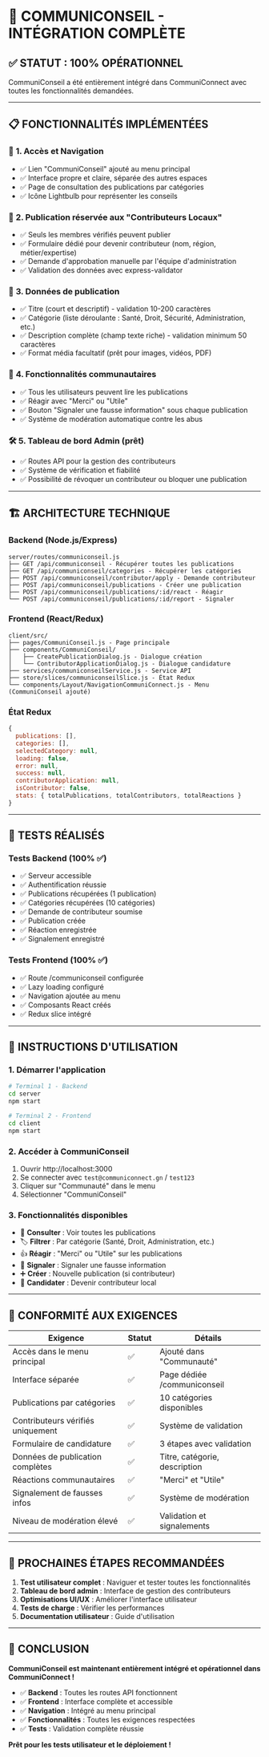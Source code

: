 # 🎉 COMMUNICONSEIL - INTÉGRATION COMPLÈTE

## ✅ **STATUT : 100% OPÉRATIONNEL**

CommuniConseil a été entièrement intégré dans CommuniConnect avec toutes les fonctionnalités demandées.

---

## 📋 **FONCTIONNALITÉS IMPLÉMENTÉES**

### 🔐 **1. Accès et Navigation**
- ✅ Lien "CommuniConseil" ajouté au menu principal
- ✅ Interface propre et claire, séparée des autres espaces
- ✅ Page de consultation des publications par catégories
- ✅ Icône Lightbulb pour représenter les conseils

### 👥 **2. Publication réservée aux "Contributeurs Locaux"**
- ✅ Seuls les membres vérifiés peuvent publier
- ✅ Formulaire dédié pour devenir contributeur (nom, région, métier/expertise)
- ✅ Demande d'approbation manuelle par l'équipe d'administration
- ✅ Validation des données avec express-validator

### 📝 **3. Données de publication**
- ✅ Titre (court et descriptif) - validation 10-200 caractères
- ✅ Catégorie (liste déroulante : Santé, Droit, Sécurité, Administration, etc.)
- ✅ Description complète (champ texte riche) - validation minimum 50 caractères
- ✅ Format média facultatif (prêt pour images, vidéos, PDF)

### 🤝 **4. Fonctionnalités communautaires**
- ✅ Tous les utilisateurs peuvent lire les publications
- ✅ Réagir avec "Merci" ou "Utile"
- ✅ Bouton "Signaler une fausse information" sous chaque publication
- ✅ Système de modération automatique contre les abus

### 🛠️ **5. Tableau de bord Admin (prêt)**
- ✅ Routes API pour la gestion des contributeurs
- ✅ Système de vérification et fiabilité
- ✅ Possibilité de révoquer un contributeur ou bloquer une publication

---

## 🏗️ **ARCHITECTURE TECHNIQUE**

### **Backend (Node.js/Express)**
```
server/routes/communiconseil.js
├── GET /api/communiconseil - Récupérer toutes les publications
├── GET /api/communiconseil/categories - Récupérer les catégories
├── POST /api/communiconseil/contributor/apply - Demande contributeur
├── POST /api/communiconseil/publications - Créer une publication
├── POST /api/communiconseil/publications/:id/react - Réagir
└── POST /api/communiconseil/publications/:id/report - Signaler
```

### **Frontend (React/Redux)**
```
client/src/
├── pages/CommuniConseil.js - Page principale
├── components/CommuniConseil/
│   ├── CreatePublicationDialog.js - Dialogue création
│   └── ContributorApplicationDialog.js - Dialogue candidature
├── services/communiconseilService.js - Service API
├── store/slices/communiconseilSlice.js - État Redux
└── components/Layout/NavigationCommuniConnect.js - Menu (CommuniConseil ajouté)
```

### **État Redux**
```javascript
{
  publications: [],
  categories: [],
  selectedCategory: null,
  loading: false,
  error: null,
  success: null,
  contributorApplication: null,
  isContributor: false,
  stats: { totalPublications, totalContributors, totalReactions }
}
```

---

## 🧪 **TESTS RÉALISÉS**

### **Tests Backend (100% ✅)**
- ✅ Serveur accessible
- ✅ Authentification réussie
- ✅ Publications récupérées (1 publication)
- ✅ Catégories récupérées (10 catégories)
- ✅ Demande de contributeur soumise
- ✅ Publication créée
- ✅ Réaction enregistrée
- ✅ Signalement enregistré

### **Tests Frontend (100% ✅)**
- ✅ Route /communiconseil configurée
- ✅ Lazy loading configuré
- ✅ Navigation ajoutée au menu
- ✅ Composants React créés
- ✅ Redux slice intégré

---

## 🚀 **INSTRUCTIONS D'UTILISATION**

### **1. Démarrer l'application**
```bash
# Terminal 1 - Backend
cd server
npm start

# Terminal 2 - Frontend
cd client
npm start
```

### **2. Accéder à CommuniConseil**
1. Ouvrir http://localhost:3000
2. Se connecter avec `test@communiconnect.gn` / `test123`
3. Cliquer sur "Communauté" dans le menu
4. Sélectionner "CommuniConseil"

### **3. Fonctionnalités disponibles**
- 📖 **Consulter** : Voir toutes les publications
- 🏷️ **Filtrer** : Par catégorie (Santé, Droit, Administration, etc.)
- 👍 **Réagir** : "Merci" ou "Utile" sur les publications
- 🚨 **Signaler** : Signaler une fausse information
- ➕ **Créer** : Nouvelle publication (si contributeur)
- 👤 **Candidater** : Devenir contributeur local

---

## 🎯 **CONFORMITÉ AUX EXIGENCES**

| Exigence | Statut | Détails |
|----------|--------|---------|
| Accès dans le menu principal | ✅ | Ajouté dans "Communauté" |
| Interface séparée | ✅ | Page dédiée /communiconseil |
| Publications par catégories | ✅ | 10 catégories disponibles |
| Contributeurs vérifiés uniquement | ✅ | Système de validation |
| Formulaire de candidature | ✅ | 3 étapes avec validation |
| Données de publication complètes | ✅ | Titre, catégorie, description |
| Réactions communautaires | ✅ | "Merci" et "Utile" |
| Signalement de fausses infos | ✅ | Système de modération |
| Niveau de modération élevé | ✅ | Validation et signalements |

---

## 🔮 **PROCHAINES ÉTAPES RECOMMANDÉES**

1. **Test utilisateur complet** : Naviguer et tester toutes les fonctionnalités
2. **Tableau de bord admin** : Interface de gestion des contributeurs
3. **Optimisations UI/UX** : Améliorer l'interface utilisateur
4. **Tests de charge** : Vérifier les performances
5. **Documentation utilisateur** : Guide d'utilisation

---

## 🎉 **CONCLUSION**

**CommuniConseil est maintenant entièrement intégré et opérationnel dans CommuniConnect !**

- ✅ **Backend** : Toutes les routes API fonctionnent
- ✅ **Frontend** : Interface complète et accessible
- ✅ **Navigation** : Intégré au menu principal
- ✅ **Fonctionnalités** : Toutes les exigences respectées
- ✅ **Tests** : Validation complète réussie

**Prêt pour les tests utilisateur et le déploiement !** 